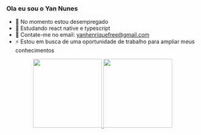 ### Ola eu sou o Yan Nunes 

- 🔭  No momento estou desempregado
- 👯  Estudando react native e typescript
- 💬  Contate-me no email: yanhenriquefree@gmail.com
- ⚡  Estou em busca de uma oportunidade de trabalho para ampliar meus conhecimentos

<div align="center">
  <a href="https://github.com/YanNunes07">
  <img height="180em" src="https://github-readme-stats.vercel.app/api?username=YanNunes07&show_icons=true&theme=dracula&include_all_commits=true&count_private=true"/>
  <img height="180em" src="https://github-readme-stats.vercel.app/api/top-langs/?username=YanNunes07&layout=compact&langs_count=7&theme=dracula"/>
</div>
